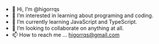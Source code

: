 - 👋 Hi, I’m @higorrqs
- 👀 I’m interested in learning about programing and coding.
- 🌱 I’m currently learning JavaScript and TypeScript.
- 💞️ I’m looking to collaborate on anything at all.
- 📫 How to reach me ... higorrqs@gmail.com

<!---
higorrqs/higorrqs is a ✨ special ✨ repository because its `README.md` (this file) appears on your GitHub profile.
You can click the Preview link to take a look at your changes.
--->
